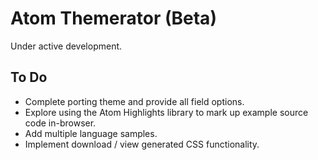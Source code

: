 # Atom Themerator (Beta)

Under active development.

## To Do

* Complete porting theme and provide all field options.
* Explore using the Atom Highlights library to mark up example source code in-browser.
* Add multiple language samples.
* Implement download / view generated CSS functionality.

